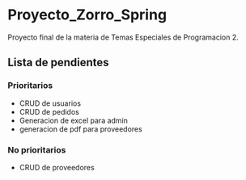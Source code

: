 # Proyecto_Zorro_Spring
Proyecto final de la materia de Temas Especiales de Programacion 2.
## Lista de pendientes

### Prioritarios
- CRUD de usuarios
- CRUD de pedidos
- Generacion de excel para admin
- generacion de pdf para proveedores

### No prioritarios
- CRUD de proveedores
  

